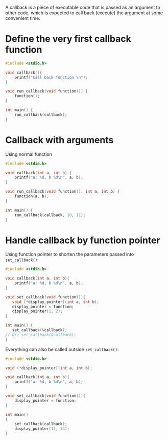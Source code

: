 A callback is a piece of executable code that is passed as an argument to other code, which is expected to call back (execute) the argument at some convenient time.

# Define the very first callback function

```c
#include <stdio.h>

void callback(){
	printf("Call back function \n");
}

void run_callback(void function()) {
	function();
}

int main() {  
    run_callback(callback);
}
```
# Callback with arguments

Using normal function

```c
#include <stdio.h>

void callback(int a, int b) {
	printf("a: %d, b %d\n", a, b);
}

void run_callback(void function(), int a, int b) {
	function(a, b);
}

int main() {  
    run_callback(callback, 10, 11);
}
```

# Handle callback by function pointer

Using function pointer to shorten the parameters passed into ``set_callback()``:

```c
#include <stdio.h>

void callback(int a, int b){
	printf("a: %d, b %d\n", a, b);
}

void set_callback(void function()){
   void (*display_pointer)(int a, int b);
   display_pointer = function;
   display_pointer(1, 2);
}

int main() {
   set_callback(&callback);
// Or: set_callback(&callback);
}
```

Everything can also be called outside ``set_callback()``:

```c
#include <stdio.h>

void (*display_pointer)(int a, int b);

void callback(int a, int b){
	printf("a: %d, b %d\n", a, b);
}

void set_callback(void function()){
    display_pointer = function;
}

int main()
{  
    set_callback(callback);
    display_pointer(12, 34);
}
```
